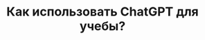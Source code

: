 ---
title: "Как использовать ChatGPT для учебы?"
categories:
  - interview
  - lenta
tags:
  - ИИ в образовании
header:
  teaser: https://icdn.lenta.ru/images/2025/02/20/12/20250220124710136/detail_b74c5af73b5f6f98a39a9e6a4a41568c.jpg
link: https://lenta.ru/articles/2025/02/27/chatgpt-dlya-ucheby/
excerpt: "Нужно помнить, что ни у ChatGPT, ни у другой существующей сейчас лингвистической модели нет модели реального мира. ChatGPT не может отличить правду от вымысла. Поэтому модели часто «выдумывают»"
---